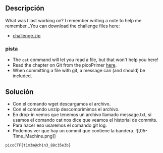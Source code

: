 
## Descripción 

What was I last working on? I remember writing a note to help me remember...You can download the challenge files here:

- [challenge.zip](https://artifacts.picoctf.net/c_titan/163/challenge.zip)
### pista

- The `cat` command will let you read a file, but that won't help you here!
- Read the chapter on Git from the picoPrimer [here](https://primer.picoctf.org/#_git_version_control).
- When committing a file with git, a message can (and should) be included.
## Solución

- Con el comando wget descargamos el archivo.
- Con el comando unzip descomprimimos el archivo.
- En drop-in vemos que tenemos un archivo llamado message.txt, si usamos el comando cat nos dice que veamos el historial de commits.
- Para hacer eso usaremos el comando git log.
- Podemos ver que hay un commit que contiene la bandera.
![[05-Time_Machine.png]]




```
picoCTF{t1m3m@ch1n3_88c35e3b}
```
